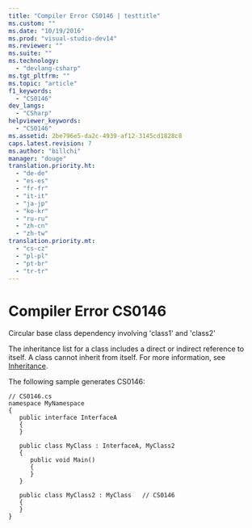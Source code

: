 ```yaml
---
title: "Compiler Error CS0146 | testtitle"
ms.custom: ""
ms.date: "10/19/2016"
ms.prod: "visual-studio-dev14"
ms.reviewer: ""
ms.suite: ""
ms.technology: 
  - "devlang-csharp"
ms.tgt_pltfrm: ""
ms.topic: "article"
f1_keywords: 
  - "CS0146"
dev_langs: 
  - "CSharp"
helpviewer_keywords: 
  - "CS0146"
ms.assetid: 2be796e5-da2c-4939-af12-3145cd1828c8
caps.latest.revision: 7
ms.author: "billchi"
manager: "douge"
translation.priority.ht: 
  - "de-de"
  - "es-es"
  - "fr-fr"
  - "it-it"
  - "ja-jp"
  - "ko-kr"
  - "ru-ru"
  - "zh-cn"
  - "zh-tw"
translation.priority.mt: 
  - "cs-cz"
  - "pl-pl"
  - "pt-br"
  - "tr-tr"
---
```

# Compiler Error CS0146
Circular base class dependency involving 'class1' and 'class2'  
  
 The inheritance list for a class includes a direct or indirect reference to itself. A class cannot inherit from itself. For more information, see [Inheritance](../Topic/Inheritance%20\(C%23%20Programming%20Guide\).md).  
  
 The following sample generates CS0146:  
  
```  
// CS0146.cs  
namespace MyNamespace  
{  
   public interface InterfaceA  
   {  
   }  
  
   public class MyClass : InterfaceA, MyClass2  
   {  
      public void Main()  
      {  
      }  
   }  
  
   public class MyClass2 : MyClass   // CS0146  
   {  
   }  
}  
```
